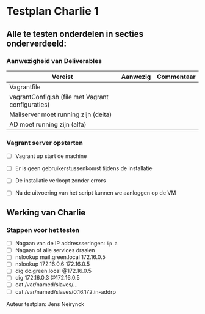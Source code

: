 # Testplan Charlie 1


## Alle te testen onderdelen in secties onderverdeeld: 

### Aanwezigheid van Deliverables

| Vereist       | Aanwezig      | Commentaar |
| ------------- |:-------------:| ---------- |
| Vagrantfile         | |   |
| vagrantConfig.sh (file met Vagrant configuraties) | |   |
| Mailserver moet running zijn (delta) | |   |
| AD moet running zijn (alfa) | |   |

### Vagrant server opstarten
- [ ] Vagrant up start de machine
- [ ] Er is geen gebruikerstussenkomst tijdens de installatie
- [ ] De installatie verloopt zonder errors
- [ ] Na de uitvoering van het script kunnen we aanloggen op de VM


## Werking van Charlie
### Stappen voor het testen
- [ ] Nagaan van de IP addressseringen: `ip a`
- [ ] Nagaan of alle services draaien
- [ ] nslookup mail.green.local 172.16.0.5
- [ ] nslookup 172.16.0.6 172.16.0.5
- [ ] dig dc.green.local @172.16.0.5
- [ ] dig 172.16.0.3 @172.16.0.5
- [ ] cat /var/named/slaves/...
- [ ] cat /var/named/slaves/0.16.172.in-addrp

Auteur testplan: Jens Neirynck


